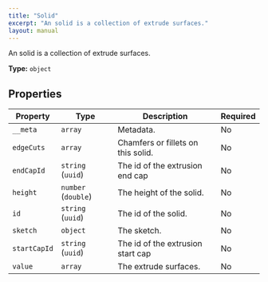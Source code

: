 ```yaml
---
title: "Solid"
excerpt: "An solid is a collection of extrude surfaces."
layout: manual
---
```


An solid is a collection of extrude surfaces.


**Type:** `object`




## Properties

| Property | Type | Description | Required |
|----------|------|-------------|----------|
| `__meta` |`array`| Metadata. | No |
| `edgeCuts` |`array`| Chamfers or fillets on this solid. | No |
| `endCapId` |`string` (`uuid`)| The id of the extrusion end cap | No |
| `height` |`number` (`double`)| The height of the solid. | No |
| `id` |`string` (`uuid`)| The id of the solid. | No |
| `sketch` |`object`| The sketch. | No |
| `startCapId` |`string` (`uuid`)| The id of the extrusion start cap | No |
| `value` |`array`| The extrude surfaces. | No |


